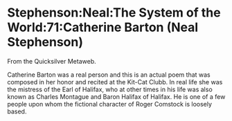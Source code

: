 
# Stephenson:Neal:The System of the World:71:Catherine Barton (Neal Stephenson)

From the Quicksilver Metaweb.

Catherine Barton was a real person and this is an actual poem that was composed in her honor and recited at the Kit-Cat Clubb. In real life she was the mistress of the Earl of Halifax, who at other times in his life was also known as Charles Montague and Baron Halifax of Halifax. He is one of a few people upon whom the fictional character of Roger Comstock is loosely based.
